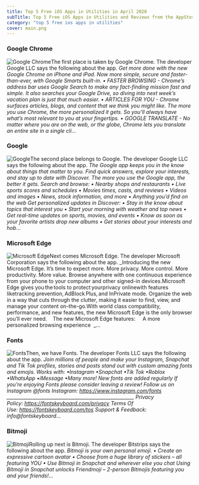 ```yaml
---
title: Top 5 Free iOS Apps in Utilities in April 2020
subTitle: Top 5 Free iOS Apps in Utilities and Reviews from the AppStore in April 2020.
category: "top 5 free ios apps in utilities"
cover: main.png
---
```


### Google Chrome

![Google Chrome](https://is4-ssl.mzstatic.com/image/thumb/Purple113/v4/f1/ce/cc/f1cecc67-37c2-0945-6cb2-97fee8ff9851/AppIcon-0-0-1x_U007emarketing-0-0-0-6-0-0-sRGB-0-0-0-GLES2_U002c0-512MB-85-220-0-0.png/100x100bb.png)The first place is taken by Google Chrome. The developer Google LLC says the following about the app. _Get more done with the new Google Chrome on iPhone and iPad. Now more simple, secure and faster-than-ever, with Google Smarts built-in.   • FASTER BROWSING - Chrome’s address bar uses Google Search to make any fact-finding mission fast and simple. It also searches your Google Drive, so diving into next week’s vacation plan is just that much easier. • ARTICLES FOR YOU - Chrome surfaces articles, blogs, and content that we think you might like. The more you use Chrome, the more personalized it gets. So you’ll always have what’s most relevant to you at your fingertips. • GOOGLE TRANSLATE - No matter where you are on the web, or the globe, Chrome lets you translate an entire site in a single cli_...

### Google

![Google](https://is1-ssl.mzstatic.com/image/thumb/Purple123/v4/58/8c/1d/588c1d94-d524-0fcd-2a9e-ac7cc76f0708/logo_gsa_ios_color-0-0-1x_U007emarketing-0-0-0-6-0-0-sRGB-0-0-0-GLES2_U002c0-512MB-85-220-0-0.png/100x100bb.png)The second place belongs to Google. The developer Google LLC says the following about the app. _The Google app keeps you in the know about things that matter to you. Find quick answers, explore your interests, and stay up to date with Discover. The more you use the Google app, the better it gets.  Search and browse: • Nearby shops and restaurants • Live sports scores and schedules • Movies times, casts, and reviews • Videos and images • News, stock information, and more • Anything you’d find on the web  Get personalized updates in Discover: • Stay in the know about topics that interest you • Start your morning with weather and top news • Get real-time updates on sports, movies, and events • Know as soon as your favorite artists drop new albums • Get stories about your interests and hob_...

### Microsoft Edge

![Microsoft Edge](https://is5-ssl.mzstatic.com/image/thumb/Purple113/v4/20/0c/5c/200c5cb4-b4db-387b-b3ac-232dad0ba8bd/AppIcon-0-0-1x_U007emarketing-0-0-0-7-0-0-sRGB-0-0-0-GLES2_U002c0-512MB-85-220-0-0.png/100x100bb.png)Next comes Microsoft Edge. The developer Microsoft Corporation says the following about the app. _Introducing the new Microsoft Edge. It’s time to expect more. More privacy. More control. More productivity. More value. Browse anywhere with one continuous experience from your phone to your computer and other signed-in devices.Microsoft Edge gives you the tools to protect yourprivacy onlinewith features liketracking prevention, AdBlock Plus, and InPrivate mode. Organize the web in a way that cuts through the clutter, making it easier to find, view, and manage your content on-the-go.With world class compatibility, performance, and new features, the new Microsoft Edge is the only browser you’ll ever need.    The new Microsoft Edge features:     A more personalized browsing experience  	_...

### Fonts

![Fonts](https://is2-ssl.mzstatic.com/image/thumb/Purple113/v4/73/69/28/73692875-5e6f-9a8b-6bd3-82b8e5d44801/AppIcon-1x_U007emarketing-0-7-0-0-sRGB-85-220.png/100x100bb.png)Then, we have Fonts. The developer Fonts LLC says the following about the app. _Join millions of people and make your Instagram, Snapchat and Tik Tok profiles, stories and posts stand out with custom amazing fonts and emojis. Works with: •Instagram •Snapchat •Tik Tok •Roblox •WhatsApp •iMessage •Many more!  New fonts are added regularly  If you’re enjoying Fonts please consider leaving a review!  Follow us on Instagram @fonts  Instagram: https://www.instagram.com/fonts  ______________________________________________________  Privacy Policy: https://fontskeyboard.com/privacy  Terms Of Use: https://fontskeyboard.com/tos  Support & Feedback: info@fontskeyboard_...

### Bitmoji

![Bitmoji](https://is3-ssl.mzstatic.com/image/thumb/Purple123/v4/85/eb/57/85eb570b-43e4-343a-81cb-4226e9048cc1/AppIcon-0-0-1x_U007emarketing-0-0-0-7-0-0-sRGB-0-0-0-GLES2_U002c0-512MB-85-220-0-0.png/100x100bb.png)Rolling up next is Bitmoji. The developer Bitstrips says the following about the app. _Bitmoji is your own personal emoji.  • Create an expressive cartoon avatar • Choose from a huge library of stickers – all featuring YOU • Use Bitmoji in Snapchat and wherever else you chat  Using Bitmoji in Snapchat unlocks Friendmoji – 2-person Bitmojis featuring you and your friends!_...

